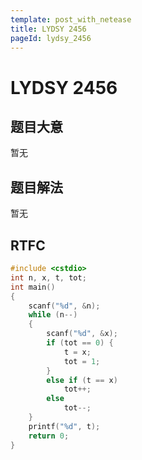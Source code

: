 ```yaml
---
template: post_with_netease
title: LYDSY 2456
pageId: lydsy_2456
---
```


# LYDSY 2456

## 题目大意
暂无

## 题目解法
暂无

## RTFC

```cpp
#include <cstdio>
int n, x, t, tot;
int main()
{
    scanf("%d", &n);
    while (n--)
    {
        scanf("%d", &x);
        if (tot == 0) {
            t = x;
            tot = 1;
        }
        else if (t == x)
            tot++;
        else
            tot--;
    }
    printf("%d", t);
    return 0;
}
```
